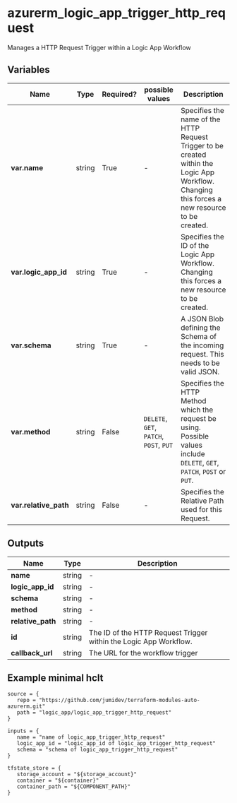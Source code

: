 # azurerm_logic_app_trigger_http_request

Manages a HTTP Request Trigger within a Logic App Workflow

## Variables

| Name | Type | Required? |  possible values |  Description |
| ---- | ---- | --------- |  ----------- | ----------- |
| **var.name** | string | True | -  |  Specifies the name of the HTTP Request Trigger to be created within the Logic App Workflow. Changing this forces a new resource to be created. | 
| **var.logic_app_id** | string | True | -  |  Specifies the ID of the Logic App Workflow. Changing this forces a new resource to be created. | 
| **var.schema** | string | True | -  |  A JSON Blob defining the Schema of the incoming request. This needs to be valid JSON. | 
| **var.method** | string | False | `DELETE`, `GET`, `PATCH`, `POST`, `PUT`  |  Specifies the HTTP Method which the request be using. Possible values include `DELETE`, `GET`, `PATCH`, `POST` or `PUT`. | 
| **var.relative_path** | string | False | -  |  Specifies the Relative Path used for this Request. | 



## Outputs

| Name | Type | Description |
| ---- | ---- | --------- | 
| **name** | string  | - | 
| **logic_app_id** | string  | - | 
| **schema** | string  | - | 
| **method** | string  | - | 
| **relative_path** | string  | - | 
| **id** | string  | The ID of the HTTP Request Trigger within the Logic App Workflow. | 
| **callback_url** | string  | The URL for the workflow trigger | 

## Example minimal hclt

```hcl
source = {
   repo = "https://github.com/jumidev/terraform-modules-auto-azurerm.git" 
   path = "logic_app/logic_app_trigger_http_request" 
}

inputs = {
   name = "name of logic_app_trigger_http_request" 
   logic_app_id = "logic_app_id of logic_app_trigger_http_request" 
   schema = "schema of logic_app_trigger_http_request" 
}

tfstate_store = {
   storage_account = "${storage_account}" 
   container = "${container}" 
   container_path = "${COMPONENT_PATH}" 
}


```